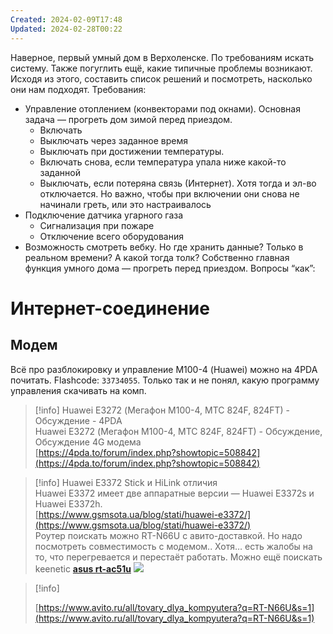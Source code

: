 ```yaml
---
Created: 2024-02-09T17:48
Updated: 2024-02-28T00:22
---
```

Наверное, первый умный дом в Верхоленске.
По требованиям искать систему. Также погуглить ещё, какие типичные проблемы возникают. Исходя из этого, составить список решений и посмотреть, насколько они нам подходят.
Требования:
- Управление отоплением (конвекторами под окнами). Основная задача — прогреть дом зимой перед приездом.
    - Включать
    - Выключать через заданное время
    - Выключать при достижении температуры.
    - Включать снова, если температура упала ниже какой-то заданной
    - Выключать, если потеряна связь (Интернет). Хотя тогда и эл-во отключается. Но важно, чтобы при включении они снова не начинали греть, или это настраивалось
- Подключение датчика угарного газа
    - Сигнализация при пожаре
    - Отключение всего оборудования
- Возможность смотреть вебку. Но где хранить данные? Только в реальном времени? А какой тогда толк?
Собственно главная функция умного дома — прогреть перед приездом.
Вопросы “как”:
# Интернет-соединение
## Модем
Всё про разблокировку и управление М100-4 (Huawei) можно на 4PDA почитать. Flashcode: `33734055`. Только так и не понял, какую программу управления скачивать на комп.

> [!info] Huawei E3272 (Мегафон M100-4, МТС 824F, 824FT) - Обсуждение - 4PDA  
> Huawei E3272 (Мегафон M100-4, МТС 824F, 824FT) - Обсуждение, Обсуждение 4G модема  
> [https://4pda.to/forum/index.php?showtopic=508842](https://4pda.to/forum/index.php?showtopic=508842)  

> [!info] Huawei E3372 Stick и HiLink отличия  
> Huawei E3372 имеет две аппаратные версии — Huawei E3372s и Huawei E3372h.  
> [https://www.gsmsota.ua/blog/stati/huawei-e3372/](https://www.gsmsota.ua/blog/stati/huawei-e3372/)  
Роутер поискать можно RT-N66U с авито-доставкой. Но надо посмотреть совместимость с модемом.. Хотя… есть жалобы на то, что перегревается и перестаёт работать. Можно ещё поискать keenetic
[**asus rt-ac51u**](https://www.avito.ru/mytischi/tovary_dlya_kompyutera/router_asus_rt-ac51u_3773006566)
[![](https://www.avito.ru/static/favorite-items/assets/12386b91a884c82d.svg)](https://www.avito.ru/static/favorite-items/assets/12386b91a884c82d.svg)

> [!info]  
>  
> [https://www.avito.ru/all/tovary_dlya_kompyutera?q=RT-N66U&s=1](https://www.avito.ru/all/tovary_dlya_kompyutera?q=RT-N66U&s=1)